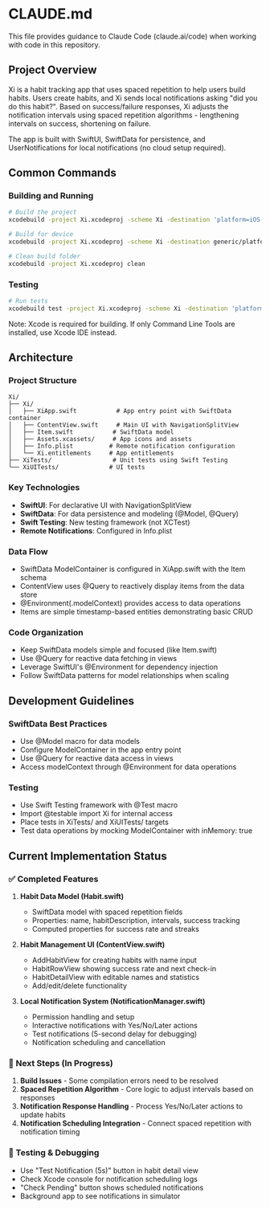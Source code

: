 # CLAUDE.md

This file provides guidance to Claude Code (claude.ai/code) when working with code in this repository.

## Project Overview

Xi is a habit tracking app that uses spaced repetition to help users build habits. Users create habits, and Xi sends local notifications asking "did you do this habit?". Based on success/failure responses, Xi adjusts the notification intervals using spaced repetition algorithms - lengthening intervals on success, shortening on failure.

The app is built with SwiftUI, SwiftData for persistence, and UserNotifications for local notifications (no cloud setup required).

## Common Commands

### Building and Running
```bash
# Build the project
xcodebuild -project Xi.xcodeproj -scheme Xi -destination 'platform=iOS Simulator,name=iPhone 15' build

# Build for device  
xcodebuild -project Xi.xcodeproj -scheme Xi -destination generic/platform=iOS build

# Clean build folder
xcodebuild -project Xi.xcodeproj clean
```

### Testing
```bash
# Run tests
xcodebuild test -project Xi.xcodeproj -scheme Xi -destination 'platform=iOS Simulator,name=iPhone 15'
```

Note: Xcode is required for building. If only Command Line Tools are installed, use Xcode IDE instead.

## Architecture

### Project Structure
```
Xi/
├── Xi/
│   ├── XiApp.swift           # App entry point with SwiftData container
│   ├── ContentView.swift     # Main UI with NavigationSplitView
│   ├── Item.swift           # SwiftData model
│   ├── Assets.xcassets/     # App icons and assets
│   ├── Info.plist          # Remote notification configuration
│   └── Xi.entitlements     # App entitlements
├── XiTests/                 # Unit tests using Swift Testing
└── XiUITests/              # UI tests
```

### Key Technologies
- **SwiftUI**: For declarative UI with NavigationSplitView
- **SwiftData**: For data persistence and modeling (@Model, @Query)
- **Swift Testing**: New testing framework (not XCTest)
- **Remote Notifications**: Configured in Info.plist

### Data Flow
- SwiftData ModelContainer is configured in XiApp.swift with the Item schema
- ContentView uses @Query to reactively display items from the data store
- @Environment(\.modelContext) provides access to data operations
- Items are simple timestamp-based entities demonstrating basic CRUD

### Code Organization
- Keep SwiftData models simple and focused (like Item.swift)
- Use @Query for reactive data fetching in views
- Leverage SwiftUI's @Environment for dependency injection
- Follow SwiftData patterns for model relationships when scaling

## Development Guidelines

### SwiftData Best Practices
- Use @Model macro for data models
- Configure ModelContainer in the app entry point
- Use @Query for reactive data access in views
- Access modelContext through @Environment for data operations

### Testing
- Use Swift Testing framework with @Test macro
- Import @testable import Xi for internal access
- Place tests in XiTests/ and XiUITests/ targets
- Test data operations by mocking ModelContainer with inMemory: true

## Current Implementation Status

### ✅ Completed Features
1. **Habit Data Model (Habit.swift)**
   - SwiftData model with spaced repetition fields
   - Properties: name, habitDescription, intervals, success tracking
   - Computed properties for success rate and streaks

2. **Habit Management UI (ContentView.swift)**
   - AddHabitView for creating habits with name input
   - HabitRowView showing success rate and next check-in
   - HabitDetailView with editable names and statistics
   - Add/edit/delete functionality

3. **Local Notification System (NotificationManager.swift)**
   - Permission handling and setup
   - Interactive notifications with Yes/No/Later actions
   - Test notifications (5-second delay for debugging)
   - Notification scheduling and cancellation

### 🚧 Next Steps (In Progress)
1. **Build Issues** - Some compilation errors need to be resolved
2. **Spaced Repetition Algorithm** - Core logic to adjust intervals based on responses
3. **Notification Response Handling** - Process Yes/No/Later actions to update habits
4. **Notification Scheduling Integration** - Connect spaced repetition with notification timing

### 🔧 Testing & Debugging
- Use "Test Notification (5s)" button in habit detail view
- Check Xcode console for notification scheduling logs
- "Check Pending" button shows scheduled notifications
- Background app to see notifications in simulator